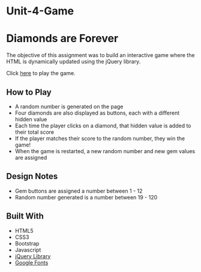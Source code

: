 # Unit-4-Game

# Diamonds are Forever

The objective of this assignment was to build an interactive game where the HTML is dynamically updated using the jQuery library.

Click [here](https://kiylah2000.github.io/Unit-4-Game/) to play the game. 

## How to Play

* A random number is generated on the page
* Four diamonds are also displayed as buttons, each with a different hidden value
* Each time the player clicks on a diamond, that hidden value is added to their total score
* If the player matches their score to the random number, they win the game!
* When the game is restarted, a new random number and new gem values are assigned

## Design Notes
* Gem buttons are assigned a number between 1 - 12
* Random number generated is a number between 19 - 120

## Built With
* HTML5
* CSS3
* Bootstrap
* Javascript
* [jQuery Library](https://jquery.com/)
* [Google Fonts](https://fonts.google.com/)
